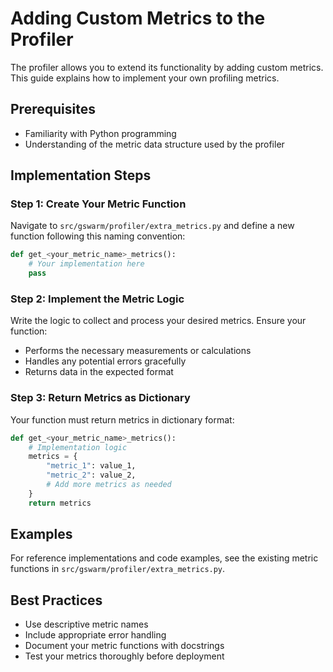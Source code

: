# Adding Custom Metrics to the Profiler

The profiler allows you to extend its functionality by adding custom metrics. This guide explains how to implement your own profiling metrics.

## Prerequisites

- Familiarity with Python programming
- Understanding of the metric data structure used by the profiler

## Implementation Steps

### Step 1: Create Your Metric Function

Navigate to `src/gswarm/profiler/extra_metrics.py` and define a new function following this naming convention:

```python
def get_<your_metric_name>_metrics():
    # Your implementation here
    pass
```

### Step 2: Implement the Metric Logic

Write the logic to collect and process your desired metrics. Ensure your function:
- Performs the necessary measurements or calculations
- Handles any potential errors gracefully
- Returns data in the expected format

### Step 3: Return Metrics as Dictionary

Your function must return metrics in dictionary format:

```python
def get_<your_metric_name>_metrics():
    # Implementation logic
    metrics = {
        "metric_1": value_1,
        "metric_2": value_2,
        # Add more metrics as needed
    }
    return metrics
```

## Examples

For reference implementations and code examples, see the existing metric functions in `src/gswarm/profiler/extra_metrics.py`.

## Best Practices

- Use descriptive metric names
- Include appropriate error handling
- Document your metric functions with docstrings
- Test your metrics thoroughly before deployment